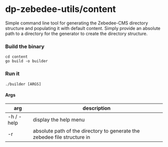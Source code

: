 # dp-zebedee-utils/content

Simple command line tool for generating the Zebedee-CMS directory structure and populating it with default content. Simply
provide an absolute path to a directory for the generator to create the directory structure. 

### Build the binary

```
cd content
go build -o builder
```

### Run it
```
./builder [ARGS]
```

#### Args 

| arg        | description                                                              |
| ---------- |--------------------------------------------------------------------------|
| -h / -help | display the help menu                                                    |
| -r         | absolute path of the directory to generate the zebedee file structure in |
